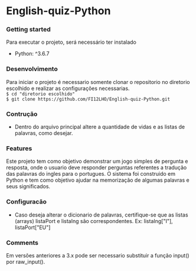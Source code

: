 # English-quiz-Python
### Getting started  
Para executar o projeto, será necessário ter instalado
- Python: ^3.6.7
### Desenvolvimento
Para iniciar o projeto é necessario somente clonar o repositorio no diretorio escolhido e realizar as configurações necessarias.  
`$ cd "diretorio escolhido"`  
`$ git clone https://github.com/FI12LHO/English-quiz-Python.git`  
### Contrução
- Dentro do arquivo principal altere a quantidade de vidas e as listas de palavras, como desejar.
### Features
Este projeto tem como objetivo demonstrar um jogo simples de pergunta e resposta, onde o usuario deve responder perguntas referentes a tradução das palavras do ingles para o portugues. O sistema foi construido  em Python e tem como objetivo ajudar na memorização de algumas palavras e seus significados.
### Configuracão
- Caso deseja alterar o dicionario de palavras, certifique-se que as listas (arrays) listaPort e listaIng são correspondentes. Ex: listaIng["I"], listaPort["EU"]
### Comments
Em versões anteriores a 3.x pode ser necessario substituir a função input() por raw_input().
